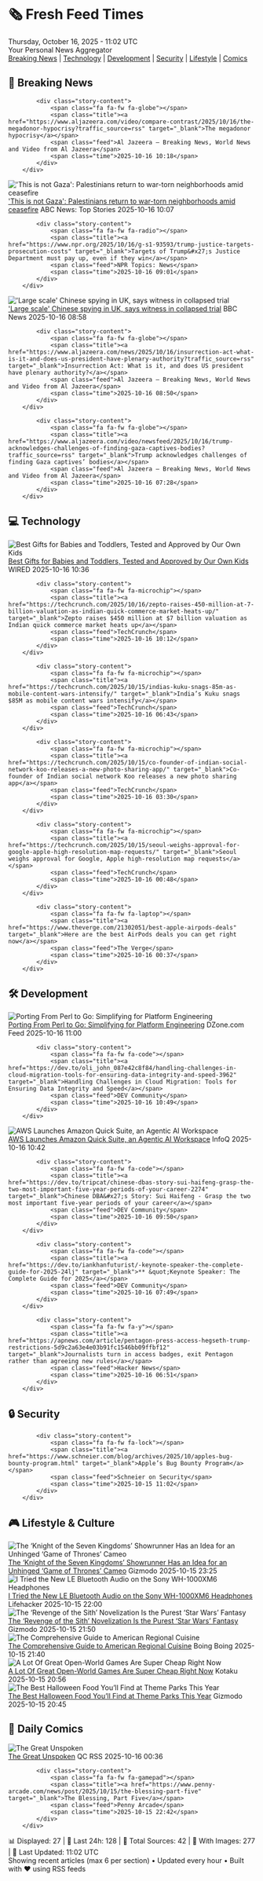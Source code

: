 <!-- Processing 54 RSS feeds at 2025-10-16 11:01:45 UTC -->
<!-- Processing: XKCD -->
<!-- Processing: Saturday Morning Breakfast Cereal -->
<!-- Processing: Penny Arcade -->
<!-- Processing: Poorly Drawn Lines -->
<!-- Processing: Dilbert -->
<!-- Processing: Questionable Content -->
<!-- Processing: Dinosaur Comics -->
<!-- Processing: CNN Top Stories -->
<!-- Processing: BBC World News -->
<!-- Processing: Al Jazeera Breaking News -->
<!-- Processing: NPR News -->
<!-- Processing: CBC News -->
<!-- Error processing https://rss.cbc.ca/lineup/topstories.xml: The read operation timed out -->
<!-- Processing: Reuters Top News -->
<!-- Processing: Reuters World News -->
<!-- Processing: ABC News Breaking -->
<!-- Processing: NBC News Breaking -->
<!-- Processing: Guardian World News -->
<!-- Processing: Sky News World -->
<!-- Processing: TechCrunch -->
<!-- Processing: Ars Technica -->
<!-- Processing: O'Reilly Radar -->
<!-- Processing: WIRED -->
<!-- Processing: Lobsters Python -->
<!-- Processing: Dev.to -->
<!-- Processing: OMG! Ubuntu -->
<!-- Processing: DistroWatch -->
<!-- Processing: Linux.com -->
<!-- Processing: GitHub Blog -->
<!-- Processing: InfoQ -->
<!-- Processing: DZone -->
<!-- Processing: Martin Fowler -->
<!-- Processing: Krebs on Security -->
<!-- Generated 8 new posts out of 32 feeds processed -->
<div class="newspaper-header">
    <h1 class="newspaper-title">🗞️ Fresh Feed Times</h1>
    <div class="newspaper-date">Thursday, October 16, 2025 - 11:02 UTC</div>
    <div class="newspaper-subtitle">Your Personal News Aggregator</div>
</div>

<div class="newspaper-nav">
    <a href="#breaking">Breaking News</a> |
    <a href="#tech">Technology</a> |
    <a href="#dev">Development</a> |
    <a href="#security">Security</a> |
    <a href="#lifestyle">Lifestyle</a> |
    <a href="#webcomics">Comics</a>
</div>

<div class="news-section breaking-news" id="breaking">
<h2 class="section-header">🚨 Breaking News</h2>
<div class="stories-container">
<div class="story">
            
            <div class="story-content">
                <span class="fa fa-fw fa-globe"></span>
                <span class="title"><a href="https://www.aljazeera.com/video/compare-contrast/2025/10/16/the-megadonor-hypocrisy?traffic_source=rss" target="_blank">The megadonor hypocrisy</a></span>
                <span class="feed">Al Jazeera – Breaking News, World News and Video from Al Jazeera</span>
                <span class="time">2025-10-16 10:18</span>
            </div>
        </div>
<div class="story">
            <img src="https://s.abcnews.com/images/US/Gaza-voices-two-gty-bh-251015_1760541948699_hpMain_4x3t_384.jpg" alt="&#x27;This is not Gaza&#x27;: Palestinians return to war-torn neighborhoods amid ceasefire" class="story-image" loading="lazy" onerror="this.style.display='none'">
            <div class="story-content">
                <span class="fa fa-fw fa-tv"></span>
                <span class="title"><a href="https://abcnews.go.com/International/gaza-palestinians-return-war-torn-neighborhoods-amid-fragile/story?id=126551546" target="_blank">&#x27;This is not Gaza&#x27;: Palestinians return to war-torn neighborhoods amid ceasefire</a></span>
                <span class="feed">ABC News: Top Stories</span>
                <span class="time">2025-10-16 10:07</span>
            </div>
        </div>
<div class="story">
            
            <div class="story-content">
                <span class="fa fa-fw fa-radio"></span>
                <span class="title"><a href="https://www.npr.org/2025/10/16/g-s1-93593/trump-justice-targets-prosecution-costs" target="_blank">Targets of Trump&#x27;s Justice Department must pay up, even if they win</a></span>
                <span class="feed">NPR Topics: News</span>
                <span class="time">2025-10-16 09:01</span>
            </div>
        </div>
<div class="story">
            <img src="https://ichef.bbci.co.uk/ace/standard/240/cpsprodpb/23d5/live/72375070-aa62-11f0-aa13-0b0479f6f42a.jpg" alt="&#x27;Large scale&#x27; Chinese spying in UK, says witness in collapsed trial" class="story-image" loading="lazy" onerror="this.style.display='none'">
            <div class="story-content">
                <span class="fa fa-fw fa-flag"></span>
                <span class="title"><a href="https://www.bbc.com/news/articles/c0ex172rxwzo?at_medium=RSS&at_campaign=rss" target="_blank">&#x27;Large scale&#x27; Chinese spying in UK, says witness in collapsed trial</a></span>
                <span class="feed">BBC News</span>
                <span class="time">2025-10-16 08:58</span>
            </div>
        </div>
<div class="story">
            
            <div class="story-content">
                <span class="fa fa-fw fa-globe"></span>
                <span class="title"><a href="https://www.aljazeera.com/news/2025/10/16/insurrection-act-what-is-it-and-does-us-president-have-plenary-authority?traffic_source=rss" target="_blank">Insurrection Act: What is it, and does US president have plenary authority?</a></span>
                <span class="feed">Al Jazeera – Breaking News, World News and Video from Al Jazeera</span>
                <span class="time">2025-10-16 08:50</span>
            </div>
        </div>
<div class="story">
            
            <div class="story-content">
                <span class="fa fa-fw fa-globe"></span>
                <span class="title"><a href="https://www.aljazeera.com/video/newsfeed/2025/10/16/trump-acknowledges-challenges-of-finding-gaza-captives-bodies?traffic_source=rss" target="_blank">Trump acknowledges challenges of finding Gaza captives’ bodies</a></span>
                <span class="feed">Al Jazeera – Breaking News, World News and Video from Al Jazeera</span>
                <span class="time">2025-10-16 07:28</span>
            </div>
        </div>
</div>
</div>
<div class="news-section tech-news" id="tech">
<h2 class="section-header">💻 Technology</h2>
<div class="stories-container">
<div class="story">
            <img src="https://media.wired.com/photos/68f08db70078f51b4f545f5b/master/pass/22%20Fun%20Gifts%20for%20Babies%20(and%20Toddlers!).png" alt="Best Gifts for Babies and Toddlers, Tested and Approved by Our Own Kids" class="story-image" loading="lazy" onerror="this.style.display='none'">
            <div class="story-content">
                <span class="fa fa-fw fa-bolt"></span>
                <span class="title"><a href="https://www.wired.com/gallery/best-baby-and-toddler-gifts/" target="_blank">Best Gifts for Babies and Toddlers, Tested and Approved by Our Own Kids</a></span>
                <span class="feed">WIRED</span>
                <span class="time">2025-10-16 10:36</span>
            </div>
        </div>
<div class="story">
            
            <div class="story-content">
                <span class="fa fa-fw fa-microchip"></span>
                <span class="title"><a href="https://techcrunch.com/2025/10/16/zepto-raises-450-million-at-7-billion-valuation-as-indian-quick-commerce-market-heats-up/" target="_blank">Zepto raises $450 million at $7 billion valuation as Indian quick commerce market heats up</a></span>
                <span class="feed">TechCrunch</span>
                <span class="time">2025-10-16 10:12</span>
            </div>
        </div>
<div class="story">
            
            <div class="story-content">
                <span class="fa fa-fw fa-microchip"></span>
                <span class="title"><a href="https://techcrunch.com/2025/10/15/indias-kuku-snags-85m-as-mobile-content-wars-intensify/" target="_blank">India’s Kuku snags $85M as mobile content wars intensify</a></span>
                <span class="feed">TechCrunch</span>
                <span class="time">2025-10-16 06:43</span>
            </div>
        </div>
<div class="story">
            
            <div class="story-content">
                <span class="fa fa-fw fa-microchip"></span>
                <span class="title"><a href="https://techcrunch.com/2025/10/15/co-founder-of-indian-social-network-koo-releases-a-new-photo-sharing-app/" target="_blank">Co-founder of Indian social network Koo releases a new photo sharing app</a></span>
                <span class="feed">TechCrunch</span>
                <span class="time">2025-10-16 03:30</span>
            </div>
        </div>
<div class="story">
            
            <div class="story-content">
                <span class="fa fa-fw fa-microchip"></span>
                <span class="title"><a href="https://techcrunch.com/2025/10/15/seoul-weighs-approval-for-google-apple-high-resolution-map-requests/" target="_blank">Seoul weighs approval for Google, Apple high-resolution map requests</a></span>
                <span class="feed">TechCrunch</span>
                <span class="time">2025-10-16 00:48</span>
            </div>
        </div>
<div class="story">
            
            <div class="story-content">
                <span class="fa fa-fw fa-laptop"></span>
                <span class="title"><a href="https://www.theverge.com/21302051/best-apple-airpods-deals" target="_blank">Here are the best AirPods deals you can get right now</a></span>
                <span class="feed">The Verge</span>
                <span class="time">2025-10-16 00:37</span>
            </div>
        </div>
</div>
</div>
<div class="news-section dev-news" id="dev">
<h2 class="section-header">🛠️ Development</h2>
<div class="stories-container">
<div class="story">
            <img src="https://dz2cdn1.dzone.com/thumbnail?fid=18699962&w=600" alt="Porting From Perl to Go: Simplifying for Platform Engineering" class="story-image" loading="lazy" onerror="this.style.display='none'">
            <div class="story-content">
                <span class="fa fa-fw fa-newspaper"></span>
                <span class="title"><a href="https://dzone.com/articles/perl-to-go-migration-for-platform-engineering" target="_blank">Porting From Perl to Go: Simplifying for Platform Engineering</a></span>
                <span class="feed">DZone.com Feed</span>
                <span class="time">2025-10-16 11:00</span>
            </div>
        </div>
<div class="story">
            
            <div class="story-content">
                <span class="fa fa-fw fa-code"></span>
                <span class="title"><a href="https://dev.to/oli_john_087e42c8f84/handling-challenges-in-cloud-migration-tools-for-ensuring-data-integrity-and-speed-3962" target="_blank">Handling Challenges in Cloud Migration: Tools for Ensuring Data Integrity and Speed</a></span>
                <span class="feed">DEV Community</span>
                <span class="time">2025-10-16 10:49</span>
            </div>
        </div>
<div class="story">
            <img src="https://res.infoq.com/news/2025/10/aws-quick-suite/en/headerimage/generatedHeaderImage-1760539500887.jpg" alt="AWS Launches Amazon Quick Suite, an Agentic AI Workspace" class="story-image" loading="lazy" onerror="this.style.display='none'">
            <div class="story-content">
                <span class="fa fa-fw fa-info-circle"></span>
                <span class="title"><a href="https://www.infoq.com/news/2025/10/aws-quick-suite/?utm_campaign=infoq_content&utm_source=infoq&utm_medium=feed&utm_term=global" target="_blank">AWS Launches Amazon Quick Suite, an Agentic AI Workspace</a></span>
                <span class="feed">InfoQ</span>
                <span class="time">2025-10-16 10:42</span>
            </div>
        </div>
<div class="story">
            
            <div class="story-content">
                <span class="fa fa-fw fa-code"></span>
                <span class="title"><a href="https://dev.to/tripcat/chinese-dbas-story-sui-haifeng-grasp-the-two-most-important-five-year-periods-of-your-career-2274" target="_blank">Chinese DBA&#x27;s Story: Sui Haifeng - Grasp the two most important five-year periods of your career</a></span>
                <span class="feed">DEV Community</span>
                <span class="time">2025-10-16 09:50</span>
            </div>
        </div>
<div class="story">
            
            <div class="story-content">
                <span class="fa fa-fw fa-code"></span>
                <span class="title"><a href="https://dev.to/iankhanfuturist/-keynote-speaker-the-complete-guide-for-2025-24lj" target="_blank">** &quot;Keynote Speaker: The Complete Guide for 2025</a></span>
                <span class="feed">DEV Community</span>
                <span class="time">2025-10-16 07:49</span>
            </div>
        </div>
<div class="story">
            
            <div class="story-content">
                <span class="fa fa-fw fa-y"></span>
                <span class="title"><a href="https://apnews.com/article/pentagon-press-access-hegseth-trump-restrictions-5d9c2a63e4e03b91fc1546bb09ffbf12" target="_blank">Journalists turn in access badges, exit Pentagon rather than agreeing new rules</a></span>
                <span class="feed">Hacker News</span>
                <span class="time">2025-10-16 06:51</span>
            </div>
        </div>
</div>
</div>
<div class="news-section security-news" id="security">
<h2 class="section-header">🔒 Security</h2>
<div class="stories-container">
<div class="story">
            
            <div class="story-content">
                <span class="fa fa-fw fa-lock"></span>
                <span class="title"><a href="https://www.schneier.com/blog/archives/2025/10/apples-bug-bounty-program.html" target="_blank">Apple’s Bug Bounty Program</a></span>
                <span class="feed">Schneier on Security</span>
                <span class="time">2025-10-15 11:02</span>
            </div>
        </div>
</div>
</div>
<div class="news-section lifestyle-news" id="lifestyle">
<h2 class="section-header">🎮 Lifestyle & Culture</h2>
<div class="stories-container">
<div class="story">
            <img src="https://gizmodo.com/app/uploads/2025/10/nikolaj-coster-waldau-david-bradley-2-1280x853.jpg" alt="The ‘Knight of the Seven Kingdoms’ Showrunner Has an Idea for an Unhinged ‘Game of Thrones’ Cameo" class="story-image" loading="lazy" onerror="this.style.display='none'">
            <div class="story-content">
                <span class="fa fa-fw fa-computer"></span>
                <span class="title"><a href="https://gizmodo.com/the-knight-of-the-seven-kingdoms-showrunner-has-an-idea-for-an-unhinged-game-of-thrones-cameo-2000672904" target="_blank">The ‘Knight of the Seven Kingdoms’ Showrunner Has an Idea for an Unhinged ‘Game of Thrones’ Cameo</a></span>
                <span class="feed">Gizmodo</span>
                <span class="time">2025-10-15 23:25</span>
            </div>
        </div>
<div class="story">
            <img src="https://lifehacker.com/imagery/articles/01K7MX10ZWF8DV7PJHQTZB5WCY/hero-image.jpg" alt="I Tried the New LE Bluetooth Audio on the Sony WH-1000XM6 Headphones" class="story-image" loading="lazy" onerror="this.style.display='none'">
            <div class="story-content">
                <span class="fa fa-fw fa-life-ring"></span>
                <span class="title"><a href="https://lifehacker.com/tech/le-bluetooth-audio-on-sony-wh-1000xm6-headphones?utm_medium=RSS" target="_blank">I Tried the New LE Bluetooth Audio on the Sony WH-1000XM6 Headphones</a></span>
                <span class="feed">Lifehacker</span>
                <span class="time">2025-10-15 22:00</span>
            </div>
        </div>
<div class="story">
            <img src="https://gizmodo.com/app/uploads/2025/10/star-wars-revenge-of-the-sith-novelization-deluxe-edition-anakin-obi-wan-1280x853.jpg" alt="The ‘Revenge of the Sith’ Novelization Is the Purest ‘Star Wars’ Fantasy" class="story-image" loading="lazy" onerror="this.style.display='none'">
            <div class="story-content">
                <span class="fa fa-fw fa-computer"></span>
                <span class="title"><a href="https://gizmodo.com/star-wars-revenge-of-the-sith-novelization-matthew-stover-myths-2000672797" target="_blank">The ‘Revenge of the Sith’ Novelization Is the Purest ‘Star Wars’ Fantasy</a></span>
                <span class="feed">Gizmodo</span>
                <span class="time">2025-10-15 21:50</span>
            </div>
        </div>
<div class="story">
            <img src="https://i0.wp.com/boingboing.net/wp-content/uploads/2025/10/a-cool-guide-to-american-regional-cuisine-v5-3-with-77-food-v0-h9rd3cnjg3vf1.webp?fit=1080%2C778&amp;quality=55&amp;ssl=1" alt="The Comprehensive Guide to American Regional Cuisine" class="story-image" loading="lazy" onerror="this.style.display='none'">
            <div class="story-content">
                <span class="fa fa-fw fa-arrow-right"></span>
                <span class="title"><a href="https://boingboing.net/2025/10/15/the-comprehensive-guide-to-american-regional-cuisine.html" target="_blank">The Comprehensive Guide to American Regional Cuisine</a></span>
                <span class="feed">Boing Boing</span>
                <span class="time">2025-10-15 21:40</span>
            </div>
        </div>
<div class="story">
            <img src="https://kotaku.com/app/uploads/2025/10/openworld-1280x720.jpg" alt="A Lot Of Great Open-World Games Are Super Cheap Right Now" class="story-image" loading="lazy" onerror="this.style.display='none'">
            <div class="story-content">
                <span class="fa fa-fw fa-gamepad"></span>
                <span class="title"><a href="https://kotaku.com/a-lot-of-great-open-world-games-are-super-cheap-right-now-2000635704" target="_blank">A Lot Of Great Open-World Games Are Super Cheap Right Now</a></span>
                <span class="feed">Kotaku</span>
                <span class="time">2025-10-15 20:56</span>
            </div>
        </div>
<div class="story">
            <img src="https://gizmodo.com/app/uploads/2025/10/halloween-food-and-drink-hhn-east-wdw-final-1280x853.jpg" alt="The Best Halloween Food You’ll Find at Theme Parks This Year" class="story-image" loading="lazy" onerror="this.style.display='none'">
            <div class="story-content">
                <span class="fa fa-fw fa-computer"></span>
                <span class="title"><a href="https://gizmodo.com/best-halloween-food-drink-theme-parks-disney-universal-knotts-2000670733" target="_blank">The Best Halloween Food You’ll Find at Theme Parks This Year</a></span>
                <span class="feed">Gizmodo</span>
                <span class="time">2025-10-15 20:45</span>
            </div>
        </div>
</div>
</div>
<div class="news-section webcomics-section" id="webcomics">
<h2 class="section-header">🎨 Daily Comics</h2>
<div class="stories-container">
<div class="story">
            <img src="http://www.questionablecontent.net/comics/5680.png" alt="The Great Unspoken" class="story-image" loading="lazy" onerror="this.style.display='none'">
            <div class="story-content">
                <span class="fa fa-fw fa-music"></span>
                <span class="title"><a href="http://questionablecontent.net/view.php?comic=5680" target="_blank">The Great Unspoken</a></span>
                <span class="feed">QC RSS</span>
                <span class="time">2025-10-16 00:36</span>
            </div>
        </div>
<div class="story">
            
            <div class="story-content">
                <span class="fa fa-fw fa-gamepad"></span>
                <span class="title"><a href="https://www.penny-arcade.com/news/post/2025/10/15/the-blessing-part-five" target="_blank">The Blessing, Part Five</a></span>
                <span class="feed">Penny Arcade</span>
                <span class="time">2025-10-15 22:42</span>
            </div>
        </div>
</div>
</div>

<div class="newspaper-footer">
    <div class="stats">
        📊 Displayed: 27 | 📅 Last 24h: 128 | 📡 Total Sources: 42 | 📸 With Images: 277 |
        🔄 Last Updated: 11:02 UTC
    </div>
    <div class="footer-note">
        Showing recent articles (max 6 per section) • Updated every hour • Built with ❤️ using RSS feeds
    </div>
</div>
